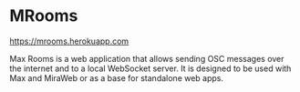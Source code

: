# MRooms
https://mrooms.herokuapp.com

Max Rooms is a web application that allows sending OSC messages over the internet and to a local WebSocket server. 
It is designed to be used with Max and MiraWeb or as a base for standalone web apps.
